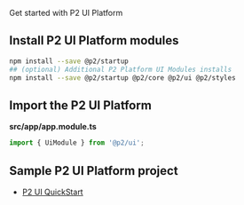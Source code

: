 Get started with P2 UI Platform

## Install P2 UI Platform modules

```bash
npm install --save @p2/startup
## (optional) Additional P2 Platform UI Modules installs
npm install --save @p2/startup @p2/core @p2/ui @p2/styles
```

## Import the P2 UI Platform

**src/app/app.module.ts**
```ts
import { UiModule } from '@p2/ui';
```

## Sample P2 UI Platform project
- [P2 UI QuickStart](http://ui-quickstart.azurewebsites.net)